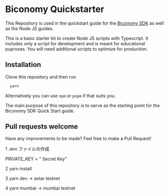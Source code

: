 # Biconomy Quickstarter

This Repository is used in the quickstart guide for the [Biconomy SDK](https://docs.biconomy.io/docs/quickstart) as well as the Node JS guides.

This is a basic starter kit to create Node JS scripts with Typescript. It includes only a script for development and is meant for educational puproses. You will need additional scripts to optimize for production.

## Installation

Clone this repository and then run

```bash
  yarn
```

Alternatively you can use `npm` or `pnpm` if that suits you.

The main purpose of this repository is to serve as the starting point for the Biconomy SDK Quick Start guide.

## Pull requests welcome

Have any improvements to be made? Feel free to make a Pull Request!

1 .env ファイルの作成

PRIVATE_KEY = " Secret Key"

2 yarn install

3 yarn dev
→ astar testnet

4 yarn mumbai
→ mumbai testnet
